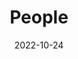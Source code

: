 ---
title: People
date: 2022-10-24

type: landing

sections:
  - block: people
    content:
      title: 团队
      # Choose which groups/teams of users to display.
      #   Edit `user_groups` in each user's profile to add them to one or more of these groups.
      user_groups:
          - 正式成员
          - Principal Investigators
          - Researchers
          - Grad Students
          - Administration
          - Visitors
          - Alumni
          - 本科成员
          - 研究生成员
          - 已毕业成员
          
      sort_by: Params.last_name
      sort_ascending: true
    design:
      show_interests: false
      show_role: true
      show_social: true
---